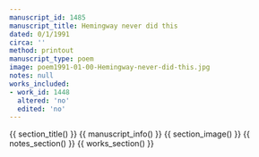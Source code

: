 ```yaml
---
manuscript_id: 1485
manuscript_title: Hemingway never did this
dated: 0/1/1991
circa: ''
method: printout
manuscript_type: poem
image: poem1991-01-00-Hemingway-never-did-this.jpg
notes: null
works_included:
- work_id: 1448
  altered: 'no'
  edited: 'no'
---
```


{{ section_title() }}
{{ manuscript_info() }}
{{ section_image() }}
{{ notes_section() }}
{{ works_section() }}
